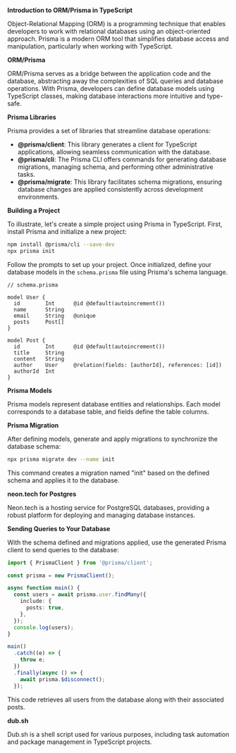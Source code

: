 **Introduction to ORM/Prisma in TypeScript**

Object-Relational Mapping (ORM) is a programming technique that enables developers to work with relational databases using an object-oriented approach. Prisma is a modern ORM tool that simplifies database access and manipulation, particularly when working with TypeScript.

**ORM/Prisma**

ORM/Prisma serves as a bridge between the application code and the database, abstracting away the complexities of SQL queries and database operations. With Prisma, developers can define database models using TypeScript classes, making database interactions more intuitive and type-safe.

**Prisma Libraries**

Prisma provides a set of libraries that streamline database operations:

- **@prisma/client**: This library generates a client for TypeScript applications, allowing seamless communication with the database.
- **@prisma/cli**: The Prisma CLI offers commands for generating database migrations, managing schema, and performing other administrative tasks.
- **@prisma/migrate**: This library facilitates schema migrations, ensuring database changes are applied consistently across development environments.

**Building a Project**

To illustrate, let's create a simple project using Prisma in TypeScript. First, install Prisma and initialize a new project:

```bash
npm install @prisma/cli --save-dev
npx prisma init
```

Follow the prompts to set up your project. Once initialized, define your database models in the `schema.prisma` file using Prisma's schema language.

```prisma
// schema.prisma

model User {
  id        Int      @id @default(autoincrement())
  name      String
  email     String   @unique
  posts     Post[]
}

model Post {
  id        Int      @id @default(autoincrement())
  title     String
  content   String
  author    User     @relation(fields: [authorId], references: [id])
  authorId  Int
}
```

**Prisma Models**

Prisma models represent database entities and relationships. Each model corresponds to a database table, and fields define the table columns.

**Prisma Migration**

After defining models, generate and apply migrations to synchronize the database schema:

```bash
npx prisma migrate dev --name init
```

This command creates a migration named "init" based on the defined schema and applies it to the database.

**neon.tech for Postgres**

Neon.tech is a hosting service for PostgreSQL databases, providing a robust platform for deploying and managing database instances.

**Sending Queries to Your Database**

With the schema defined and migrations applied, use the generated Prisma client to send queries to the database:

```typescript
import { PrismaClient } from '@prisma/client';

const prisma = new PrismaClient();

async function main() {
  const users = await prisma.user.findMany({
    include: {
      posts: true,
    },
  });
  console.log(users);
}

main()
  .catch((e) => {
    throw e;
  })
  .finally(async () => {
    await prisma.$disconnect();
  });
```

This code retrieves all users from the database along with their associated posts.

**dub.sh**

Dub.sh is a shell script used for various purposes, including task automation and package management in TypeScript projects.

